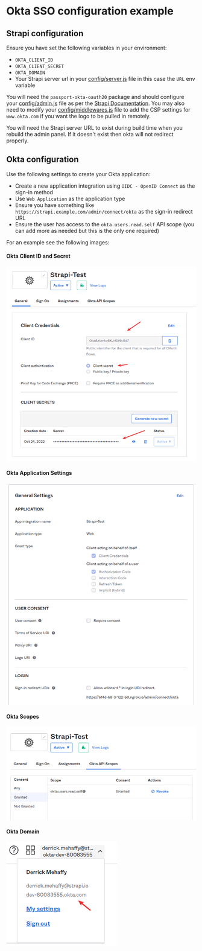 # Okta SSO configuration example

## Strapi configuration

Ensure you have set the following variables in your environment:

- `OKTA_CLIENT_ID`
- `OKTA_CLIENT_SECRET`
- `OKTA_DOMAIN`
- Your Strapi server url in your [config/server.js](config/server.js) file in this case the `URL` env variable

You will need the `passport-okta-oauth20` package and should configure your [config/admin.js](config/admin.js) file as per the [Strapi Documentation](https://docs.strapi.io/developer-docs/latest/setup-deployment-guides/configurations/optional/sso.html#okta). You may also need to modify your [config/middlewares.js](config/middlewares.js) file to add the CSP settings for `www.okta.com` if you want the logo to be pulled in remotely.

You will need the Strapi server URL to exist during build time when you rebuild the admin panel. If it doesn't exist then okta will not redirect properly.

## Okta configuration

Use the following settings to create your Okta application:

- Create a new application integration  using `OIDC - OpenID Connect` as the sign-in method
- Use `Web Application` as the application type
- Ensure you have something like `https://strapi.example.com/admin/connect/okta` as the sign-in redirect URL
- Ensure the user has access to the `okta.users.read.self` API scope (you can add more as needed but this is the only one required)

For an example see the following images:

#### Okta Client ID and Secret

![](images/okta_creds.png)

#### Okta Application Settings

![](images/okta_general.png)

#### Okta Scopes

![](images/okta_scopes.png)

#### Okta Domain

![](images/okta_domain.png)
